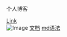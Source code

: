 
个人博客

[Link](/beginner-html-site-styled/index.html)  
![Image](https://www.markdown.xyz/assets/images/tux.png) 
[文档](/接口.pdf) 
[md语法](https://www.markdown.xyz/basic-syntax/) 

